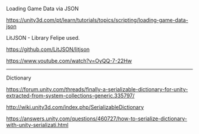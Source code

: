 
  Loading Game Data via JSON
  
https://unity3d.com/pt/learn/tutorials/topics/scripting/loading-game-data-json



LitJSON - Library Felipe used.

https://github.com/LitJSON/litjson

https://www.youtube.com/watch?v=OyQQ-7-22Hw

------------

Dictionary

https://forum.unity.com/threads/finally-a-serializable-dictionary-for-unity-extracted-from-system-collections-generic.335797/

http://wiki.unity3d.com/index.php/SerializableDictionary

https://answers.unity.com/questions/460727/how-to-serialize-dictionary-with-unity-serializati.html
